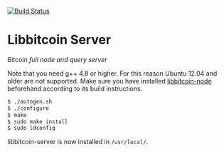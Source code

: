 [![Build Status](https://travis-ci.org/libbitcoin/libbitcoin-node.svg?branch=master)](https://travis-ci.org/libbitcoin/libbitcoin-server)

# Libbitcoin Server

*Bitcoin full node and query server*

Note that you need g++ 4.8 or higher. For this reason Ubuntu 12.04 and older are not supported. Make sure you have installed [libbitcoin-node](https://github.com/libbitcoin/libbitcoin-node) beforehand according to its build instructions.

```sh
$ ./autogen.sh
$ ./configure
$ make
$ sudo make install
$ sudo ldconfig
```

libbitcoin-server is now installed in `/usr/local/`.